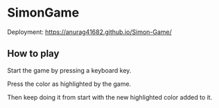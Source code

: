 # SimonGame
Deployment: https://anurag41682.github.io/Simon-Game/

## How to play
Start the game by pressing a keyboard key.  

Press the color as highlighted by the game.  

Then keep doing it from start with the new highlighted color added to it.
